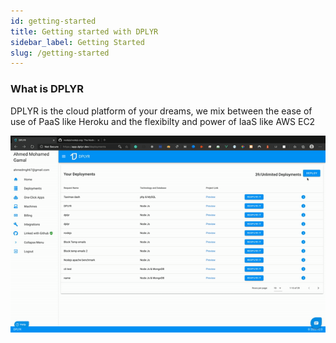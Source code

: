 ```yaml
---
id: getting-started
title: Getting started with DPLYR
sidebar_label: Getting Started
slug: /getting-started
---
```



### **What is DPLYR**
 DPLYR is the cloud platform of your dreams, we mix between the ease of use of PaaS like Heroku and the flexibilty and power of IaaS like AWS EC2

![Deploying a website with DPLYR is that fast](../static/gif.gif)